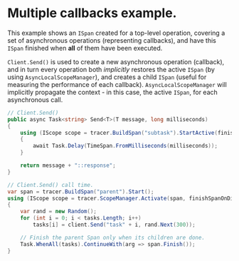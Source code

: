 # Multiple callbacks example.

This example shows an `ISpan` created for a top-level operation, covering a set of asynchronous operations (representing callbacks), and have this `ISpan` finished when **all** of them have been executed.

`Client.Send()` is used to create a new asynchronous operation (callback), and in turn every operation both *implicitly* restores the active `ISpan` (by using `AsyncLocalScopeManager`), and creates a child `ISpan` (useful for measuring the performance of each callback). `AsyncLocalScopeManager` will implicitly propagate the context - in this case, the active `ISpan`, for each asynchronous call.

```cs
// Client.Send()
public async Task<string> Send<T>(T message, long milliseconds)
{
    using (IScope scope = tracer.BuildSpan("subtask").StartActive(finishSpanOnDispose:true))
    {
        await Task.Delay(TimeSpan.FromMilliseconds(milliseconds));
    }

    return message + "::response";
}

// Client.Send() call time.
var span = tracer.BuildSpan("parent").Start();
using (IScope scope = tracer.ScopeManager.Activate(span, finishSpanOnDispose:false))
{
    var rand = new Random();
    for (int i = 0; i < tasks.Length; i++)
        tasks[i] = client.Send("task" + i, rand.Next(300));

    // Finish the parent Span only when its children are done.
    Task.WhenAll(tasks).ContinueWith(arg => span.Finish());
}


```
